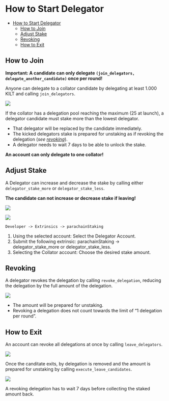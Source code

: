 # How to Start Delegator

- [How to Start Delegator](#how-to-start-delegator)
  - [How to Join](#how-to-join)
  - [Adjust Stake](#adjust-stake)
  - [Revoking](#revoking)
  - [How to Exit](#how-to-exit)

## How to Join

**Important: A candidate can only delegate `(join_delegators, delegate_another_candidate)` once per round!**

Anyone can delegate to a collator candidate by delegating at least 1.000 KILT and calling `join_delegators`.

![](https://i.imgur.com/rXSdGHe.png)

If the collator has a delegation pool reaching the maximum (25 at launch), a delegator candidate must stake more than the lowest delegator.

- That delegator will be replaced by the candidate immediately.
- The kicked delegators stake is prepared for unstaking as if revoking the delegation (*see [revoking](#Revoking)*).
- A delegator needs to wait 7 days to be able to unlock the stake.

**An account can only delegate to one collator!**

## Adjust Stake

A Delegator can increase and decrease the stake by calling either  `delegator_stake_more` or `delegator_stake_less`.

**The candidate can not increase or decrease stake if leaving!**

![](https://i.imgur.com/5IFJ2bz.png)

![](https://i.imgur.com/kfdIZra.png)

`Developer -> Extrinsics -> parachainStaking`

1. Using the selected account: Select the Delegator Account.
2. Submit the following extrinsic: parachainStaking -> delegator_stake_more or delegator_stake_less.
3. Selecting the Collator account: Choose the desired stake amount.

## Revoking

A delegator revokes the delegation by calling `revoke_delegation`, reducing the delegation by the full amount of the delegation.

![](https://i.imgur.com/nf5NgLs.png)

- The amount will be prepared for unstaking.
- Revoking a delegation does not count towards the limit of “1 delegation per round”.

## How to Exit

An account can revoke all delegations at once by calling `leave_delegators`.

![](https://i.imgur.com/xemN4fu.png)

Once the canditate exits, by delegation is removed and the amount is prepared for unstaking by calling `execute_leave_candidates`.

![](https://i.imgur.com/holdTKq.png)


A revoking delegation has to wait 7 days before collecting the staked amount back.
